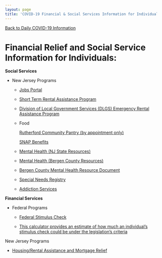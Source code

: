 ```yaml
---
layout: page
title: 'COVID-19 Financial & Social Services Information for Individuals'
---
```


[Back to Daily COVID-19 Information](/covid-information)

# Financial Relief and Social Service Information for Individuals:

**Social Services**

- New Jersey Programs

  - [Jobs Portal](https://jobs.covid19.nj.gov/index.html)
  
  - [Short Term Rental Assistance Program](https://www.nj.gov/dca/divisions/dhcr/offices/shorttermrap.html)
  
  - [Division of Local Government Services (DLGS) Emergency Rental Assistance Program](https://www.nj.gov/dca/divisions/dhcr/offices/cverap.html)

  - Food
        
     [Rutherford Community Pantry (by appointment only)](/departments/social-services/)
      
     [SNAP Benefits](https://covid19.nj.gov/faqs/nj-information/get-assistance/how-do-i-apply-for-food-and-cash-assistance-and-health-insurance-during-the-covid-19-outbreak)

  - [Mental Health (NJ State Resources)](https://covid19.nj.gov/faqs/nj-information/get-assistance/who-can-i-call-if-i%E2%80%99m-feeling-stressed-or-anxious-during-the-covid-19-outbreak)
  
  - [Mental Health (Bergen County Resources)](https://www.co.bergen.nj.us/health-promotion/2019-novel-corona-virus)
  
  - [Bergen County Mental Health Resource Document](https://storage.googleapis.com/static.rutherford-nj.com/covid/COVID-19%20Bergen%20County%20community%20MH%20resources%20-%206.11.20.docx.pdf)

  - [Special Needs Registry](https://www13.state.nj.us/SpecialNeeds/Signin?ReturnUrl=/SpecialNeeds/)

  - [Addiction Services](https://covid19.nj.gov/faqs/nj-information/get-assistance/can-i-get-addiction-treatment-help-via-the-phone)

**Financial Services**

- Federal Programs


  - [Federal Stimulus Check](https://www.irs.gov/newsroom/economic-impact-payments-what-you-need-to-know)   
  
  - [This calculator provides an estimate of how much an individual’s stimulus check could be under the legislation’s criteria](https://www.washingtonpost.com/graphics/business/coronavirus-stimulus-check-calculator/)


New Jersey Programs

  - [Housing/Rental Assistance and Mortgage Relief](https://covid19.nj.gov/faqs/nj-information/general-public/what-housing-and-rental-assistance-and-mortgage-relief-is-available-for-new-jerseyans-are-there-protections-for-eviction-or-foreclosure)





